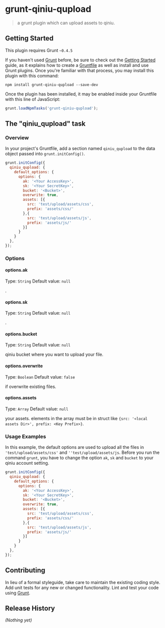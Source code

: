# grunt-qiniu-qupload

> a grunt plugin which can upload assets to qiniu.

## Getting Started
This plugin requires Grunt `~0.4.5`

If you haven't used [Grunt](http://gruntjs.com/) before, be sure to check out the [Getting Started](http://gruntjs.com/getting-started) guide, as it explains how to create a [Gruntfile](http://gruntjs.com/sample-gruntfile) as well as install and use Grunt plugins. Once you're familiar with that process, you may install this plugin with this command:

```shell
npm install grunt-qiniu-qupload --save-dev
```

Once the plugin has been installed, it may be enabled inside your Gruntfile with this line of JavaScript:

```js
grunt.loadNpmTasks('grunt-qiniu-qupload');
```

## The "qiniu_qupload" task

### Overview
In your project's Gruntfile, add a section named `qiniu_qupload` to the data object passed into `grunt.initConfig()`.

```js
grunt.initConfig({
  qiniu_qupload: {
    default_options: {
      options: {
        ak: '<Your AccessKey>',
        sk: '<Your SecretKey>',
        bucket: '<Bucket>',
        overwrite: true,
        assets: [{
          src: 'test/upload/assets/css',
          prefix: 'assets/css/'
        },{
          src: 'test/upload/assets/js',
          prefix: 'assets/js/'
        }]
      }
    }
  },
});
```

### Options

#### options.ak
Type: `String`
Default value: `null`

<Your AccessKey>.

#### options.sk
Type: `String`
Default value: `null`

<Your AccessKey>.

#### options.bucket
Type: `String`
Default value: `null`

qiniu bucket where you want to upload your file.

#### options.overwrite
Type: `Boolean`
Default value: `false`

if overwrite existing files.

#### options.assets
Type: `Array`
Default value: `null`

your assets. elements in the array must be in struct like `{src: '<local assets Dir>', prefix: <Key Prefix>}`.

### Usage Examples

In this example, the default options are used to upload all the files in `'test/upload/assets/css'` and `''test/upload/assets/js`. Before you run the command `grunt`, you have to change the option `ak`, `sk` and `bucket` to your qiniu account setting.

```js
grunt.initConfig({
  qiniu_qupload: {
    default_options: {
      options: {
        ak: '<Your AccessKey>',
        sk: '<Your SecretKey>',
        bucket: '<Bucket>',
        overwrite: true,
        assets: [{
          src: 'test/upload/assets/css',
          prefix: 'assets/css/'
        },{
          src: 'test/upload/assets/js',
          prefix: 'assets/js/'
        }]
      }
    }
  },
});
```

## Contributing
In lieu of a formal styleguide, take care to maintain the existing coding style. Add unit tests for any new or changed functionality. Lint and test your code using [Grunt](http://gruntjs.com/).

## Release History
_(Nothing yet)_
